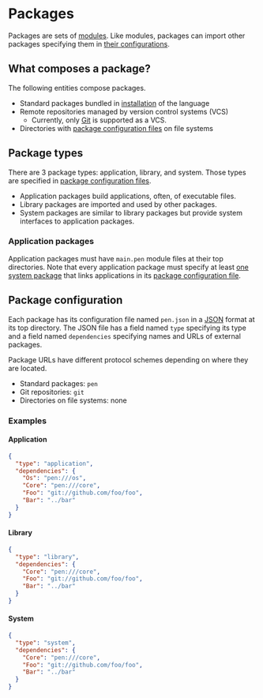 # Packages

Packages are sets of [modules](/references/language/modules.md). Like modules, packages can import other packages specifying them in [their configurations](#package-configuration).

## What composes a package?

The following entities compose packages.

- Standard packages bundled in [installation](/guides/install.md) of the language
- Remote repositories managed by version control systems (VCS)
  - Currently, only [Git](https://git-scm.com/) is supported as a VCS.
- Directories with [package configuration files](#package-configuration) on file systems

## Package types

There are 3 package types: application, library, and system. Those types are specified in [package configuration files](#package-configuration).

- Application packages build applications, often, of executable files.
- Library packages are imported and used by other packages.
- System packages are similar to library packages but provide system interfaces to application packages.

### Application packages

Application packages must have `main.pen` module files at their top directories. Note that every application package must specify at least [one system package](/advanced-features/system-injection.md#system-packages) that links applications in its [package configuration file](#package-configuration).

## Package configuration

Each package has its configuration file named `pen.json` in a [JSON](https://www.json.org/json-en.html) format at its top directory. The JSON file has a field named `type` specifying its type and a field named `dependencies` specifying names and URLs of external packages.

Package URLs have different protocol schemes depending on where they are located.

- Standard packages: `pen`
- Git repositories: `git`
- Directories on file systems: none

### Examples

#### Application

```json
{
  "type": "application",
  "dependencies": {
    "Os": "pen:///os",
    "Core": "pen:///core",
    "Foo": "git://github.com/foo/foo",
    "Bar": "../bar"
  }
}
```

#### Library

```json
{
  "type": "library",
  "dependencies": {
    "Core": "pen:///core",
    "Foo": "git://github.com/foo/foo",
    "Bar": "../bar"
  }
}
```

#### System

```json
{
  "type": "system",
  "dependencies": {
    "Core": "pen:///core",
    "Foo": "git://github.com/foo/foo",
    "Bar": "../bar"
  }
}
```
